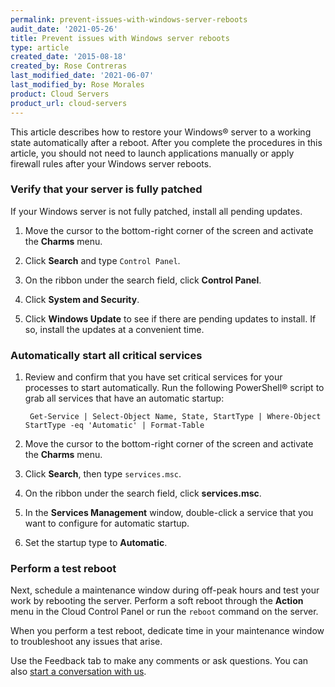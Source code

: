 ```yaml
---
permalink: prevent-issues-with-windows-server-reboots
audit_date: '2021-05-26'
title: Prevent issues with Windows server reboots
type: article
created_date: '2015-08-18'
created_by: Rose Contreras
last_modified_date: '2021-06-07'
last_modified_by: Rose Morales
product: Cloud Servers
product_url: cloud-servers
---
```


This article describes how to restore your Windows&reg; server to a working
state automatically after a reboot. After you complete the procedures in this
article, you should not need to launch applications manually or apply firewall
rules after your Windows server reboots.

### Verify that your server is fully patched

If your Windows server is not fully patched, install all pending updates.

1. Move the cursor to the bottom-right corner of the screen and activate the
    **Charms** menu.

2. Click **Search** and type `Control Panel`.

3. On the ribbon under the search field, click **Control Panel**.

4. Click **System and Security**.

5. Click **Windows Update** to see if there are pending updates to install. If
   so, install the updates at a convenient time.

### Automatically start all critical services

1. Review and confirm that you have set critical services for your processes to
   start automatically. Run the following PowerShell&reg; script to grab all
   services that have an automatic startup:

        Get-Service | Select-Object Name, State, StartType | Where-Object StartType -eq 'Automatic' | Format-Table

2. Move the cursor to the bottom-right corner of the screen and activate the
    **Charms** menu.

3. Click **Search**, then type `services.msc`.

4. On the ribbon under the search field, click **services.msc**.

5. In the **Services Management** window, double-click a service that you want
    to configure for automatic startup.

6. Set the startup type to **Automatic**.

### Perform a test reboot

Next, schedule a maintenance window during off-peak hours and test your work by
rebooting the server. Perform a soft reboot through the **Action** menu in the
Cloud Control Panel or run the `reboot` command on the server.

When you perform a test reboot, dedicate time in your maintenance window to
troubleshoot any issues that arise.

Use the Feedback tab to make any comments or ask questions. You can also [start a conversation with us](https://www.rackspace.com/contact).
